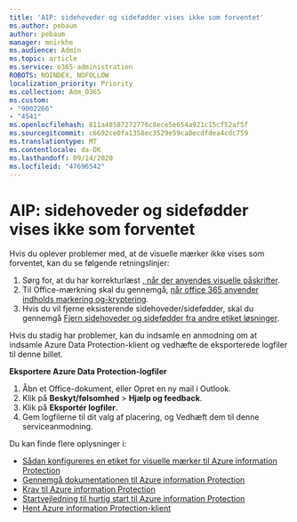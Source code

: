 ```yaml
---
title: 'AIP: sidehoveder og sidefødder vises ikke som forventet'
ms.author: pebaum
author: pebaum
manager: mnirkhe
ms.audience: Admin
ms.topic: article
ms.service: o365-administration
ROBOTS: NOINDEX, NOFOLLOW
localization_priority: Priority
ms.collection: Adm_O365
ms.custom:
- "9002266"
- "4541"
ms.openlocfilehash: 811a48587272776c8ece5e654a921c15cf52af5f
ms.sourcegitcommit: c6692ce0fa1358ec3529e59ca0ecdfdea4cdc759
ms.translationtype: MT
ms.contentlocale: da-DK
ms.lasthandoff: 09/14/2020
ms.locfileid: "47696542"
---
```

# <a name="aip-headers-and-footers-not-displaying-as-expected"></a>AIP: sidehoveder og sidefødder vises ikke som forventet

Hvis du oplever problemer med, at de visuelle mærker ikke vises som forventet, kan du se følgende retningslinjer:

1. Sørg for, at du har korrekturlæst [, når der anvendes visuelle påskrifter](https://docs.microsoft.com/azure/information-protection/configure-policy-markings#when-visual-markings-are-applied).
2. Til Office-mærkning skal du gennemgå, [når office 365 anvender indholds markering og-kryptering](https://docs.microsoft.com/microsoft-365/compliance/sensitivity-labels-office-apps#when-office-apps-apply-content-marking-and-encryption).
3. Hvis du vil fjerne eksisterende sidehoveder/sidefødder, skal du gennemgå [Fjern sidehoveder og sidefødder fra andre etiket løsninger](https://docs.microsoft.com/azure/information-protection/rms-client/client-admin-guide-customizations#remove-headers-and-footers-from-other-labeling-solutions).

Hvis du stadig har problemer, kan du indsamle en anmodning om at indsamle Azure Data Protection-klient og vedhæfte de eksporterede logfiler til denne billet.

**Eksportere Azure Data Protection-logfiler**

1. Åbn et Office-dokument, eller Opret en ny mail i Outlook.
2. Klik på **Beskyt/følsomhed**  >  **Hjælp og feedback**.
3. Klik på **Eksportér logfiler**.
4. Gem logfilerne til dit valg af placering, og Vedhæft dem til denne serviceanmodning.

Du kan finde flere oplysninger i:

- [Sådan konfigureres en etiket for visuelle mærker til Azure information Protection](https://docs.microsoft.com/azure/information-protection/configure-policy-markings)
- [Gennemgå dokumentationen til Azure information Protection](https://docs.microsoft.com/azure/information-protection/what-is-information-protection)
- [Krav til Azure information Protection](https://docs.microsoft.com/azure/information-protection/get-started/requirements)
- [Startvejledning til hurtig start til Azure information Protection](https://docs.microsoft.com/azure/information-protection/get-started/infoprotect-quick-start-tutorial)
- [Hent Azure information Protection-klient](https://www.microsoft.com/download/details.aspx?id=53018)

